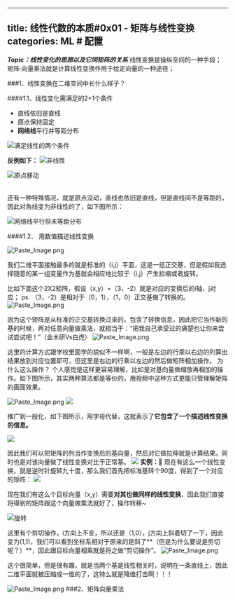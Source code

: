 ﻿
---
title: 线性代数的本质#0x01 - 矩阵与线性变换
categories: ML  # 配置
---

***Topic：线性变化的思想以及它同矩阵的关系***
线性变换是操纵空间的一种手段；
矩阵·向量乘法就是计算线性变换作用于给定向量的一种途径；

###1、线性变换在二维空间中长什么样子？

####1.1、线性变化需满足的2+1个条件
+ 直线依旧是直线
+ 原点保持固定
+ **网络线**平行并等距分布

![满足线性的两个条件](http://upload-images.jianshu.io/upload_images/4749583-91bc4b4c39cf63b9.png?imageMogr2/auto-orient/strip%7CimageView2/2/w/1240)

**反例如下：**
![非线性](http://upload-images.jianshu.io/upload_images/4749583-f03a454024988c18.png?imageMogr2/auto-orient/strip%7CimageView2/2/w/1240)



![原点移动](http://upload-images.jianshu.io/upload_images/4749583-518f1b68341b5931.png?imageMogr2/auto-orient/strip%7CimageView2/2/w/1240)

\
还有一种特殊情况，就是原点没动，直线也依旧是直线，但是直线间不是等距的，因此对角线变为非线性的了，如下图所示：

![网络线平行但未等距分布](http://upload-images.jianshu.io/upload_images/4749583-1c7b2baa4dcce676.png?imageMogr2/auto-orient/strip%7CimageView2/2/w/1240)

####1.2、 用数值描述线性变换

![Paste_Image.png](http://upload-images.jianshu.io/upload_images/4749583-e40683ebb94e294c.png?imageMogr2/auto-orient/strip%7CimageView2/2/w/1240)

我们二维平面接触最多的就是标准的（i,j）平面，这是一组正交基，但是假如我选择随意的某一组变量作为基就会相应地比较于（i,j）产生拉缩或者旋转。

比如下面这个2X2矩阵，假设（x,y）=（3，-2）就是对应的变换后的i轴，j对应；
ps. （3，-2）是相对于（0，1），（1，0）正交基做了转换的。
![Paste_Image.png](http://upload-images.jianshu.io/upload_images/4749583-873af88337233078.png?imageMogr2/auto-orient/strip%7CimageView2/2/w/1240)


因为这个矩阵是从标准的正交基转换过来的，包含了转换信息，因此把它当作新的基的时候，再对任意向量做乘法，就相当于：“把我自己承受过的痛楚也让你来尝试尝试吧！”（金木研Vs白虎）
![Paste_Image.png](http://upload-images.jianshu.io/upload_images/4749583-de69e5d7363618bc.png?imageMogr2/auto-orient/strip%7CimageView2/2/w/1240)

这里的计算方式跟学校里面学的貌似不一样啊，一般是左边的行乘以右边的列算出结果放到对应位置即可，但这里是右边的行乘以左边的然后做矩阵相加操作。
为什么这么操作？
个人感觉是这样更容易理解，比如是对基向量做缩放再相加的操作。如下图所示，其实两种算法都是等价的，用视频中这种方式更能只管理解矩阵的画面效果。


![Paste_Image.png](http://upload-images.jianshu.io/upload_images/4749583-5845c87d4de6f599.png?imageMogr2/auto-orient/strip%7CimageView2/2/w/1240)
![](http://upload-images.jianshu.io/upload_images/4749583-ef18babd7f7ccd0a.png?imageMogr2/auto-orient/strip%7CimageView2/2/w/1240)


推广到一般化，如下图所示，用字母代替，这就表示了**它包含了一个描述线性变换的信息。**

![](http://upload-images.jianshu.io/upload_images/4749583-631f154450eebc8a.png?imageMogr2/auto-orient/strip%7CimageView2/2/w/1240)

因此我们可以把矩阵的列当作变换后的基向量，然后对它做拉伸就是计算结果。同时也是对该向量做了线性变换对比于正常基。
![](http://upload-images.jianshu.io/upload_images/4749583-ab653eaec63cc0a7.png?imageMogr2/auto-orient/strip%7CimageView2/2/w/1240)
**实例：🌰**
现在有这么一个线性变换，就是逆时针旋转九十度，那么我们首先把标准基转个90度，得到了一个对应的矩阵：
![](http://upload-images.jianshu.io/upload_images/4749583-06b239b7224c8bb0.png?imageMogr2/auto-orient/strip%7CimageView2/2/w/1240)

现在我们有这么个目标向量（x,y）需要**对其也做同样的线性变换**，因此我们直接将得到的矩阵跟这个向量做乘法就好了，操作转移~

![旋转](http://upload-images.jianshu.io/upload_images/4749583-9fc538f939e7aafb.png?imageMogr2/auto-orient/strip%7CimageView2/2/w/1240)

这里有个剪切操作，i方向上不变，所以还是（1,0），j方向上斜着切了一下，因此变为(1,1)，我们可以看到坐标系相对于原来的是斜了**（但是为什么要说是剪切呢？）**，因此跟目标向量相乘就是将之做“剪切操作”。
![Paste_Image.png](http://upload-images.jianshu.io/upload_images/4749583-014d1a07c6dd1687.png?imageMogr2/auto-orient/strip%7CimageView2/2/w/1240)

这个很简单，但是很有趣，就是当两个基是线性相关时，说明在一条直线上，因此二维平面就被压缩成一维的了，这特么就是降维打击啊！！！

![Paste_Image.png](http://upload-images.jianshu.io/upload_images/4749583-68af6b1c74217b2c.png?imageMogr2/auto-orient/strip%7CimageView2/2/w/1240)
###2、矩阵向量乘法
